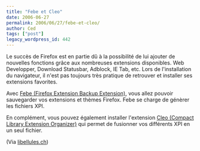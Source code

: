```yaml
---
title: "Febe et Cleo"
date: 2006-06-27
permalink: 2006/06/27/febe-et-cleo/
author: Ced
tags: ["post"]
legacy_wordpress_id: 442
---
```


Le succès de Firefox est en partie dû à la possibilité de lui ajouter de nouvelles fonctions grâce aux nombreuses extensions disponibles. Web Developper, Download Statusbar, Adblock, IE Tab, etc. Lors de l'installation du navigateur, il n'est pas toujours très pratique de retrouver et installer ses extensions favorites.

Avec <a href="http://customsoftwareconsult.com/extensions/febe/febe.html" hreflang="en">Febe (Firefox Extension Backup Extension)</a>, vous allez pouvoir sauvegarder vos extensions et thèmes Firefox. Febe se charge de génèrer les fichiers XPI.

<!-- excerpt -->

En complément, vous pouvez également installer l'extension <a href="http://customsoftwareconsult.com/extensions/cleo/cleo.html" hreflang="en">Cleo (Compact Library Extension Organizer)</a> qui permet de fusionner vos différents XPI en un seul fichier.

(Via <a href="http://www.libellules.ch/dotclear/index.php?2006/06/27/1048-febe-et-cleo" hreflang="fr">libellules.ch</a>)
